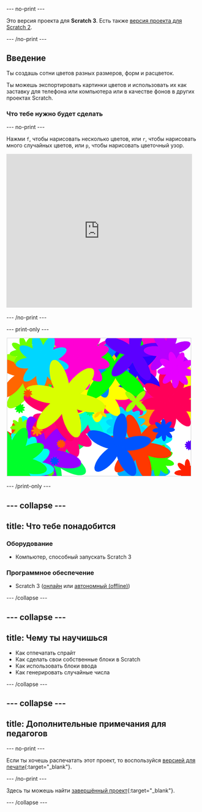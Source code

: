 --- no-print ---

Это версия проекта для **Scratch 3**. Есть также [версия проекта для Scratch 2](https://projects.raspberrypi.org/ru-RU/projects/flower-generator-scratch2).

--- /no-print ---

## Введение

Ты создашь сотни цветов разных размеров, форм и расцветок.

Ты можешь экспортировать картинки цветов и использовать их как заставку для телефона или компьютера или в качестве фонов в других проектах Scratch.

### Что тебе нужно будет сделать

--- no-print ---

Нажми `f`, чтобы нарисовать несколько цветов, или `r`, чтобы нарисовать много случайных цветов, или `р`, чтобы нарисовать цветочный узор.

<div class="scratch-preview">
  <iframe allowtransparency="true" width="485" height="402" src="https://scratch.mit.edu/projects/embed/253355932/?autostart=false" frameborder="0" scrolling="no"></iframe>
</div>

--- /no-print ---

--- print-only ---

![случайные цветы](images/flower-random.png)

--- /print-only ---

--- collapse ---
---
title: Что тебе понадобится
---

### Оборудование

+ Компьютер, способный запускать Scratch 3

### Программное обеспечение

+ Scratch 3 ([онлайн](https://rpf.io/scratch-on) или [автономный (offline)](https://rpf.io/scratch-off))

--- /collapse ---

--- collapse ---
---
title: Чему ты научишься
---

+ Как отпечатать спрайт 
+ Как сделать свои собственные блоки в Scratch
+ Как использовать блоки ввода 
+ Как генерировать случайные числа 

--- /collapse ---

--- collapse ---
---
title: Дополнительные примечания для педагогов
---

--- no-print ---

Если ты хочешь распечатать этот проект, то воспользуйся [версией для печати](https://projects.raspberrypi.org/ru-RU/projects/flower-generator/print){:target="_blank"}.

--- /no-print ---

Здесь ты можешь найти [завершённый проект](https://rpf.io/p/ru-RU/flower-generator-get){:target="_blank"}.

--- /collapse ---